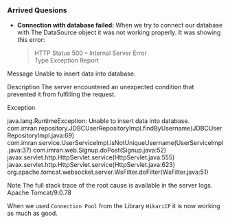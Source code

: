 ### Arrived Quesions
- **Connection with database failed:** When we try to connect our database with The DataSource object
  it was not working properly. It was showing this error:
  >HTTP Status 500 – Internal Server Error <br/>
  >Type Exception Report

Message Unable to insert data into database.

Description The server encountered an unexpected condition that prevented it from fulfilling the request.

Exception

java.lang.RuntimeException: Unable to insert data into database.
com.imran.repository.JDBCUserRepositoryImpl.findByUsername(JDBCUserRepositoryImpl.java:69)
com.imran.service.UserServiceImpl.isNotUniqueUsername(UserServiceImpl.java:37)
com.imran.web.Signup.doPost(Signup.java:52)
javax.servlet.http.HttpServlet.service(HttpServlet.java:555)
javax.servlet.http.HttpServlet.service(HttpServlet.java:623)
org.apache.tomcat.websocket.server.WsFilter.doFilter(WsFilter.java:51)

Note The full stack trace of the root cause is available in the server logs.
Apache Tomcat/9.0.78
  > 
  When we used `Connection Pool` from the Library `HikariCP` it is now working as much as good.